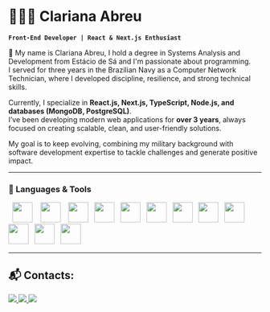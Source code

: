 # 👩🏻‍💻 Clariana Abreu

**` Front-End Developer | React & Next.js Enthusiast `**

🔭 My name is Clariana Abreu, I hold a degree in Systems Analysis and Development from Estácio de Sá and I'm passionate about programming.  
I served for three years in the Brazilian Navy as a Computer Network Technician, where I developed discipline, resilience, and strong technical skills.  

Currently, I specialize in **React.js, Next.js, TypeScript, Node.js, and databases (MongoDB, PostgreSQL)**.  
I’ve been developing modern web applications for **over 3 years**, always focused on creating scalable, clean, and user-friendly solutions.  

My goal is to keep evolving, combining my military background with software development expertise to tackle challenges and generate positive impact.  

---

### 🤖 Languages & Tools

<div>

  <img src="https://cdn.jsdelivr.net/gh/devicons/devicon/icons/html5/html5-original.svg" width="40" height="40"/> 
  <img src="https://cdn.jsdelivr.net/gh/devicons/devicon/icons/css3/css3-original.svg" width="40" height="40"/> 
  <img src="https://cdn.jsdelivr.net/gh/devicons/devicon/icons/tailwindcss/tailwindcss-original.svg" width="40" height="40"/>
  <img src="https://cdn.jsdelivr.net/gh/devicons/devicon/icons/javascript/javascript-original.svg" width="40" height="40"/>
  <img src="https://cdn.jsdelivr.net/gh/devicons/devicon/icons/typescript/typescript-original.svg" width="40" height="40"/>
  <img src="https://cdn.jsdelivr.net/gh/devicons/devicon/icons/react/react-original.svg" width="40" height="40"/>
  <img src="https://cdn.jsdelivr.net/gh/devicons/devicon/icons/nextjs/nextjs-line.svg" width="40" height="40"/>
  <img src="https://cdn.jsdelivr.net/gh/devicons/devicon/icons/nodejs/nodejs-original.svg" width="40" height="40"/>
  <img src="https://cdn.jsdelivr.net/gh/devicons/devicon/icons/mongodb/mongodb-original.svg" width="40" height="40"/>
  <img src="https://cdn.jsdelivr.net/gh/devicons/devicon/icons/postgresql/postgresql-original.svg" width="40" height="40"/>
  <img src="https://cdn.jsdelivr.net/gh/devicons/devicon/icons/git/git-original.svg" width="40" height="40"/>
  <img src="https://cdn.jsdelivr.net/gh/devicons/devicon/icons/python/python-original.svg" width="40" height="40"/>

</div>

---

## 📬 Contacts:
<a href="https://www.linkedin.com/in/clariana-abreu-dev/" target="_blank">
  <img src="https://img.shields.io/badge/LinkedIn-0077B5?style=for-the-badge&logo=linkedin&logoColor=white"/>
</a>  
<a href="mailto:abreuclariana@gmail.com" target="_blank">
  <img src="https://img.shields.io/badge/Gmail-D14836?style=for-the-badge&logo=gmail&logoColor=white"/>
</a>
<a href="https://t.me/clarianaabreu" target="_blank">
  <img src="https://img.shields.io/badge/Telegram-2CA5E0?style=for-the-badge&logo=telegram&logoColor=white"/>
</a>


